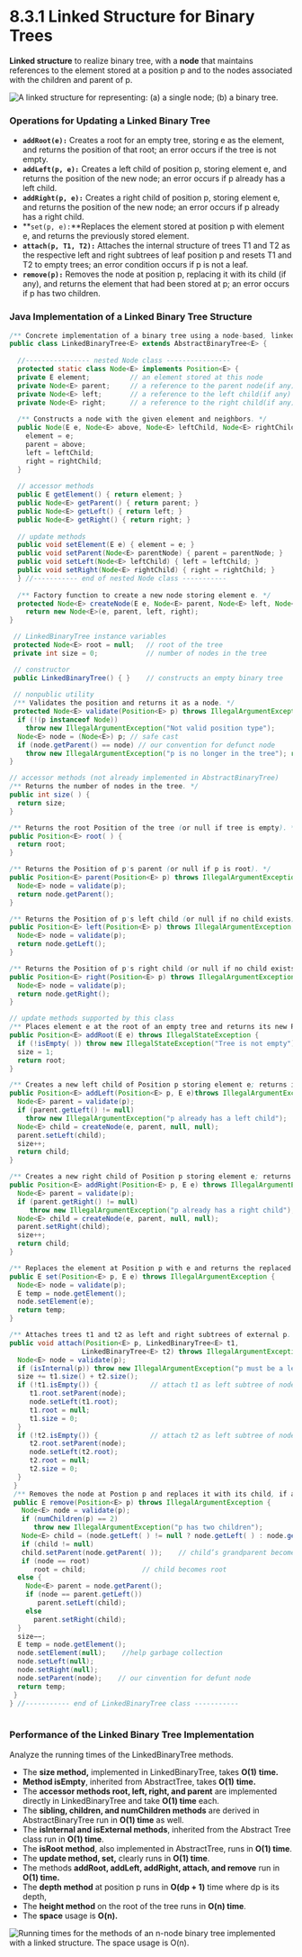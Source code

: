 # 8.3.1 Linked Structure for Binary Trees

**Linked structure** to realize binary tree, with a **node** that maintains references to the element stored at a position p and to the nodes associated with the children and parent of p.

![A linked structure for representing: \(a\) a single node; \(b\) a binary tree.](../.gitbook/assets/jie-ping-20210709-shang-wu-9.59.30.png)

### Operations for Updating a Linked Binary Tree

* **`addRoot(e):`** Creates a root for an empty tree, storing e as the element, and returns the position of that root; an error occurs if the tree is not empty.
* **`addLeft(p, e):`** Creates a left child of position p, storing element e, and returns the position of the new node; an error occurs if p already has a left child.
* **`addRight(p, e):`** Creates a right child of position p, storing element e, and returns the position of the new node; an error occurs if p already has a right child.
* **`set(p, e):`**Replaces the element stored at position p with element e, and returns the previously stored element.
* **`attach(p, T1, T2):`** Attaches the internal structure of trees T1 and T2 as the respective left and right subtrees of leaf position p and resets T1 and T2 to  empty trees; an error condition occurs if p is not a leaf.
* **`remove(p):`** Removes the node at position p, replacing it with its child \(if any\), and returns the element that had been stored at p; an error occurs if p has two children.

### Java Implementation of a Linked Binary Tree Structure

```java
/** Concrete implementation of a binary tree using a node-based, linked structure. */
public class LinkedBinaryTree<E> extends AbstractBinaryTree<E> {
  
  //---------------- nested Node class ----------------
  protected static class Node<E> implements Position<E> {
  private E element;          // an element stored at this node
  private Node<E> parent;     // a reference to the parent node(if any)
  private Node<E> left;       // a reference to the left child(if any)
  private Node<E> right;      // a reference to the right child(if any)
  
  /** Constructs a node with the given element and neighbors. */
  public Node(E e, Node<E> above, Node<E> leftChild, Node<E> rightChild) {
    element = e; 
    parent = above; 
    left = leftChild; 
    right = rightChild;
  }
  
  // accessor methods
  public E getElement() { return element; }
  public Node<E> getParent() { return parent; }
  public Node<E> getLeft() { return left; }
  public Node<E> getRight() { return right; }
  
  // update methods
  public void setElement(E e) { element = e; }
  public void setParent(Node<E> parentNode) { parent = parentNode; } 
  public void setLeft(Node<E> leftChild) { left = leftChild; }
  public void setRight(Node<E> rightChild) { right = rightChild; }
  } //----------- end of nested Node class -----------
  
  /** Factory function to create a new node storing element e. */ 
  protected Node<E> createNode(E e, Node<E> parent, Node<E> left, Node<E> right) { 
    return new Node<E>(e, parent, left, right);
}

 // LinkedBinaryTree instance variables
 protected Node<E> root = null;   // root of the tree
 private int size = 0;            // number of nodes in the tree

 // constructor
 public LinkedBinaryTree() { }    // constructs an empty binary tree
  
 // nonpublic utility
 /** Validates the position and returns it as a node. */
 protected Node<E> validate(Position<E> p) throws IllegalArgumentException {
  if (!(p instanceof Node))
    throw new IllegalArgumentException("Not valid position type");
  Node<E> node = (Node<E>) p; // safe cast
  if (node.getParent() == node) // our convention for defunct node
    throw new IllegalArgumentException("p is no longer in the tree"); return node;
}

// accessor methods (not already implemented in AbstractBinaryTree) 
/** Returns the number of nodes in the tree. */
public int size( ) {
  return size; 
}

/** Returns the root Position of the tree (or null if tree is empty). */ 
public Position<E> root( ) {
  return root; 
}

/** Returns the Position of p's parent (or null if p is root). */
public Position<E> parent(Position<E> p) throws IllegalArgumentException {
  Node<E> node = validate(p);
  return node.getParent(); 
}

/** Returns the Position of p's left child (or null if no child exists). */
public Position<E> left(Position<E> p) throws IllegalArgumentException {
  Node<E> node = validate(p);
  return node.getLeft(); 
}

/** Returns the Position of p's right child (or null if no child exists). */
public Position<E> right(Position<E> p) throws IllegalArgumentException {
  Node<E> node = validate(p);
  return node.getRight(); 
}

// update methods supported by this class
/** Places element e at the root of an empty tree and returns its new Position. */ 
public Position<E> addRoot(E e) throws IllegalStateException {
  if (!isEmpty( )) throw new IllegalStateException("Tree is not empty"); root = createNode(e, null, null, null);
  size = 1;
  return root;
}

/** Creates a new left child of Position p storing element e; returns its Position. */ 
public Position<E> addLeft(Position<E> p, E e)throws IllegalArgumentException { 
  Node<E> parent = validate(p);
  if (parent.getLeft() != null) 
    throw new IllegalArgumentException("p already has a left child");
  Node<E> child = createNode(e, parent, null, null); 
  parent.setLeft(child);
  size++;
  return child;
}

/** Creates a new right child of Position p storing element e; returns its Position. */ 
public Position<E> addRight(Position<E> p, E e) throws IllegalArgumentException { 
  Node<E> parent = validate(p);
  if (parent.getRight() != null)
     throw new IllegalArgumentException("p already has a right child");
  Node<E> child = createNode(e, parent, null, null); 
  parent.setRight(child);
  size++;
  return child;
}

/** Replaces the element at Position p with e and returns the replaced element. */ 
public E set(Position<E> p, E e) throws IllegalArgumentException {
  Node<E> node = validate(p); 
  E temp = node.getElement(); 
  node.setElement(e);
  return temp;
} 

/** Attaches trees t1 and t2 as left and right subtrees of external p. */
public void attach(Position<E> p, LinkedBinaryTree<E> t1, 
                  LinkedBinaryTree<E> t2) throws IllegalArgumentException {
  Node<E> node = validate(p);
  if (isInternal(p)) throw new IllegalArgumentException("p must be a leaf");
  size += t1.size() + t2.size();
  if (!t1.isEmpty()) {             // attach t1 as left subtree of node
     t1.root.setParent(node); 
     node.setLeft(t1.root); 
     t1.root = null;
     t1.size = 0;
  }
  if (!t2.isEmpty()) {             // attach t2 as left subtree of node
     t2.root.setParent(node); 
     node.setLeft(t2.root); 
     t2.root = null;
     t2.size = 0;
  }
 }
 /** Removes the node at Postion p and replaces it with its child, if any. */
 public E remove(Position<E> p) throws IllegalArgumentException {
   Node<E> node = validate(p);
   if (numChildren(p) == 2)
      throw new IllegalArgumentException("p has two children");
   Node<E> child = (node.getLeft( ) != null ? node.getLeft( ) : node.getRight( ) );
   if (child != null)
   child.setParent(node.getParent( ));    // child’s grandparent becomes its parent
   if (node == root)
      root = child;              // child becomes root   
  else {
    Node<E> parent = node.getParent();
    if (node == parent.getLeft())
       parent.setLeft(child);
    else
      parent.setRight(child);
  }
  size−−;
  E temp = node.getElement();
  node.setElement(null);    //help garbage collection
  node.setLeft(null);
  node.setRight(null);
  node.setParent(node);    // our cinvention for defunt node
  return temp;
 }
} //----------- end of LinkedBinaryTree class -----------
  
```

### Performance of the Linked Binary Tree Implementation

Analyze the running times of the LinkedBinaryTree methods.

* The **size method,** implemented in LinkedBinaryTree, takes **O\(1\)** **time.** 
* **Method isEmpty**, inherited from AbstractTree,  takes **O\(1\)** **time.**
* The **accessor methods root, left, right, and parent** are implemented directly in LinkedBinaryTree and take **O\(1\) time** each. 
* The **sibling, children, and numChildren methods** are derived in AbstractBinaryTree run in **O\(1\) time** as well.
* The **isInternal and isExternal methods**, inherited from the Abstract Tree class run in **O\(1\) time**. 
* The **isRoot method**, also implemented in AbstractTree, runs in **O\(1\) time**.
* The **update method, set,** clearly runs in **O\(1\) time**. 
* The methods **addRoot, addLeft, addRight, attach, and remove** run in **O\(1\) time.**
* The **depth method** at position p runs in **O\(dp + 1\)** time where dp is its depth,
* The **height method** on the root of the tree runs in **O\(n\) time**.
* The **space** usage is **O\(n\).**

![Running times for the methods of an n-node binary tree implemented with a linked structure. The space usage is O\(n\).](../.gitbook/assets/jie-ping-20210709-shang-wu-11.11.31.png)



